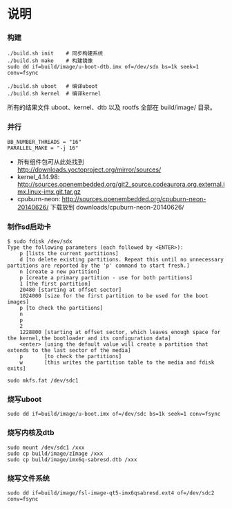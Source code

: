 # 说明



### 构建

```shell
./build.sh init    # 同步构建系统
./build.sh make    # 构建镜像
sudo dd if=build/image/u-boot-dtb.imx of=/dev/sdx bs=1k seek=1 conv=fsync

./build.sh uboot   # 编译uboot
./build.sh kernel  # 编译kernel
```

所有的结果文件  uboot、kernel、dtb 以及 rootfs 全部在 build/image/ 目录。

### 并行

```shell
BB_NUMBER_THREADS = "16"
PARALLEL_MAKE = "-j 16"
```



- 所有组件包可从此处找到
    <http://downloads.yoctoproject.org/mirror/sources/>
- kernel_4.14.98:
    <http://sources.openembedded.org/git2_source.codeaurora.org.external.imx.linux-imx.git.tar.gz>
- cpuburn-neon:
    <http://sources.openembedded.org/cpuburn-neon-20140626/>  下载放到 downloads/cpuburn-neon-20140626/



### 制作sd启动卡

```shell
$ sudo fdisk /dev/sdx
Type the following parameters (each followed by <ENTER>):
    p [lists the current partitions]
    d [to delete existing partitions. Repeat this until no unnecessary partitions are reported by the 'p' command to start fresh.]
    n [create a new partition]
    p [create a primary partition - use for both partitions]
    1 [the first partition]
    20480 [starting at offset sector]
    1024000 [size for the first partition to be used for the boot images]
    p [to check the partitions]
    n
    p
    2
    1228800 [starting at offset sector, which leaves enough space for the kernel,the bootloader and its configuration data]
    <enter> [using the default value will create a partition that extends to the last sector of the media]
    p       [to check the partitions]
    w       [this writes the partition table to the media and fdisk exits]
```

```shell
sudo mkfs.fat /dev/sdc1
```



### 烧写uboot

```shell
sudo dd if=build/image/u-boot.imx of=/dev/sdc bs=1k seek=1 conv=fsync
```

### 烧写内核及dtb

```shell
sudo mount /dev/sdc1 /xxx
sudo cp build/image/zImage /xxx
sudo cp build/image/imx6q-sabresd.dtb /xxx
```

### 烧写文件系统

```shell
sudo dd if=build/image/fsl-image-qt5-imx6qsabresd.ext4 of=/dev/sdc2 conv=fsync
```

